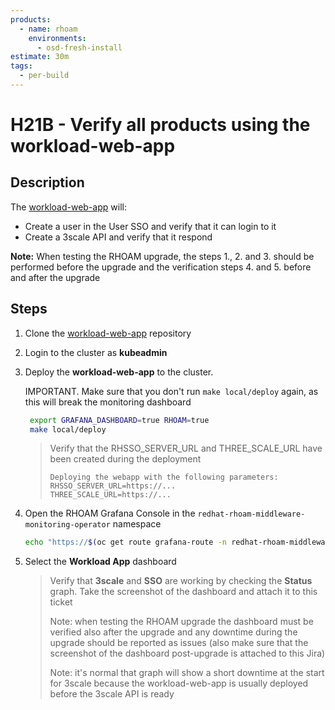 ```yaml
---
products:
  - name: rhoam
    environments:
      - osd-fresh-install
estimate: 30m
tags:
  - per-build
---
```


# H21B - Verify all products using the workload-web-app

## Description

The [workload-web-app](https://github.com/integr8ly/workload-web-app) will:

- Create a user in the User SSO and verify that it can login to it
- Create a 3scale API and verify that it respond

**Note:** When testing the RHOAM upgrade, the steps 1., 2. and 3. should be performed before the upgrade and the verification steps 4. and 5. before and after the upgrade

## Steps

1. Clone the [workload-web-app](https://github.com/integr8ly/workload-web-app) repository

2. Login to the cluster as **kubeadmin**

3. Deploy the **workload-web-app** to the cluster.

   IMPORTANT. Make sure that you don't run `make local/deploy` again, as this will break the monitoring dashboard

   ```bash
    export GRAFANA_DASHBOARD=true RHOAM=true
    make local/deploy
   ```

   > Verify that the RHSSO_SERVER_URL and THREE_SCALE_URL have been created during the deployment
   >
   > ```
   > Deploying the webapp with the following parameters:
   > RHSSO_SERVER_URL=https://...
   > THREE_SCALE_URL=https://...
   > ```

4. Open the RHOAM Grafana Console in the `redhat-rhoam-middleware-monitoring-operator` namespace

   ```bash
   echo "https://$(oc get route grafana-route -n redhat-rhoam-middleware-monitoring-operator -o=jsonpath='{.spec.host}')"
   ```

5. Select the **Workload App** dashboard

   > Verify that **3scale** and **SSO** are working by checking the **Status** graph.
   > Take the screenshot of the dashboard and attach it to this ticket
   >
   > Note: when testing the RHOAM upgrade the dashboard must be verified also after the upgrade and any downtime during the upgrade should be reported as issues (also make sure that the screenshot of the dashboard post-upgrade is attached to this Jira)
   >
   > Note: it's normal that graph will show a short downtime at the start for 3scale because the workload-web-app is usually deployed before the 3scale API is ready
